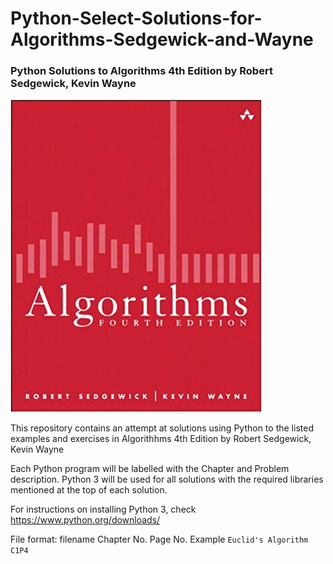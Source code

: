 # Python-Select-Solutions-for-Algorithms-Sedgewick-and-Wayne
### Python Solutions to Algorithms 4th Edition by Robert Sedgewick, Kevin Wayne

<img src='https://raw.githubusercontent.com/SamSamhuns/Python-Solutions-for-Algorithms-Sedgewick-and-Wayne/master/book_image.jpg'>

This repository contains an attempt at solutions using Python to the listed examples and exercises in Algorithhms 4th Edition by Robert Sedgewick, Kevin Wayne

Each Python program will be labelled with the Chapter and Problem description.
Python 3 will be used for all solutions with the required libraries mentioned at the top of each solution.

For instructions on installing Python 3, check https://www.python.org/downloads/

File format: filename Chapter No. Page No. Example ``` Euclid's Algorithm C1P4  ```
